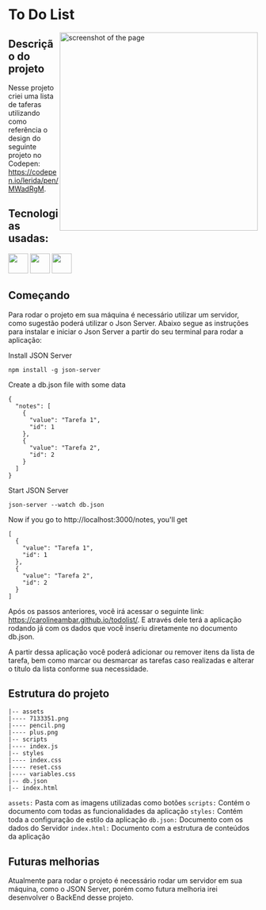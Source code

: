 # To Do List
<img align="right" alt="screenshot of the page" src="https://user-images.githubusercontent.com/91106093/179757940-f32b1dc2-0ad8-4c48-b635-c52482854362.png" width="400px" />

## Descrição do projeto

Nesse projeto criei uma lista de taferas utilizando como referência o design do seguinte projeto no Codepen: https://codepen.io/lerida/pen/MWadRgM.

## Tecnologias usadas:

<img src="https://cdn.jsdelivr.net/gh/devicons/devicon/icons/html5/html5-original-wordmark.svg" width="40" height="40" /> <img src="https://cdn.jsdelivr.net/gh/devicons/devicon/icons/css3/css3-original-wordmark.svg" width="40" height="40" /> <img src="https://cdn.jsdelivr.net/gh/devicons/devicon/icons/javascript/javascript-original.svg" width="40" height="40" /> 

## Começando 

Para rodar o projeto em sua máquina é necessário utilizar um servidor, como sugestão poderá utilizar o Json Server. Abaixo segue as instruções para instalar e iniciar o Json Server a partir do seu terminal para rodar a aplicação:

Install JSON Server

```
npm install -g json-server
```

Create a db.json file with some data

```
{
  "notes": [
    {
      "value": "Tarefa 1",
      "id": 1
    },
    {
      "value": "Tarefa 2",
      "id": 2
    }
  ]
}
```

Start JSON Server

```
json-server --watch db.json
```

Now if you go to http://localhost:3000/notes, you'll get

```
[
  {
    "value": "Tarefa 1",
    "id": 1
  },
  {
    "value": "Tarefa 2",
    "id": 2
  }
]
```

Após os passos anteriores, você irá acessar o seguinte link: https://carolineambar.github.io/todolist/. E através dele terá a aplicação rodando já com os dados que você inseriu diretamente no documento db.json.

A partir dessa aplicação você poderá adicionar ou remover itens da lista de tarefa, bem como marcar ou desmarcar as tarefas caso realizadas e alterar o título da lista conforme sua necessidade.

## Estrutura do projeto

```shell
|-- assets
|---- 7133351.png
|---- pencil.png
|---- plus.png
|-- scripts
|---- index.js
|-- styles
|---- index.css
|---- reset.css
|---- variables.css
|-- db.json
|-- index.html
```

``` assets: ``` Pasta com as imagens utilizadas como botões
``` scripts: ``` Contém o documento com todas as funcionalidades da aplicação
``` styles: ``` Contém toda a configuração de estilo da aplicação
``` db.json: ``` Documento com os dados do Servidor
``` index.html: ``` Documento com a estrutura de conteúdos da aplicação

## Futuras melhorias 

Atualmente para rodar o projeto é necessário rodar um servidor em sua máquina, como o JSON Server, porém como futura melhoria irei desenvolver o BackEnd desse projeto.
